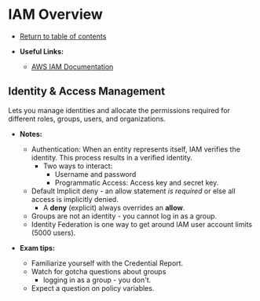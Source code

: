# IAM Overview

* [Return to table of contents](../../../README.md)

* **Useful Links:**
  * [AWS IAM Documentation](https://docs.aws.amazon.com/iam/)

## Identity & Access Management

Lets you manage identities and allocate the permissions required for different roles, groups,  users, and organizations.

* **Notes:**
  * Authentication: When an entity represents itself, IAM verifies the identity. This process results in a verified identity.
    * Two ways to interact:
      * Username and password
      * Programmatic Access: Access key and secret key.
  * Default Implicit deny - an allow statement *is required* or else all access is implicitly denied.
    * A **deny** (explicit) always overrides an **allow**.
  * Groups are not an identity - you cannot log in as a group.
  * Identity Federation is one way to get around IAM user account limits (5000 users).

* **Exam tips:**
  * Familiarize yourself with the Credential Report.
  * Watch for gotcha questions about groups
    * logging in as a group - you don't.
  * Expect a question on policy variables.
